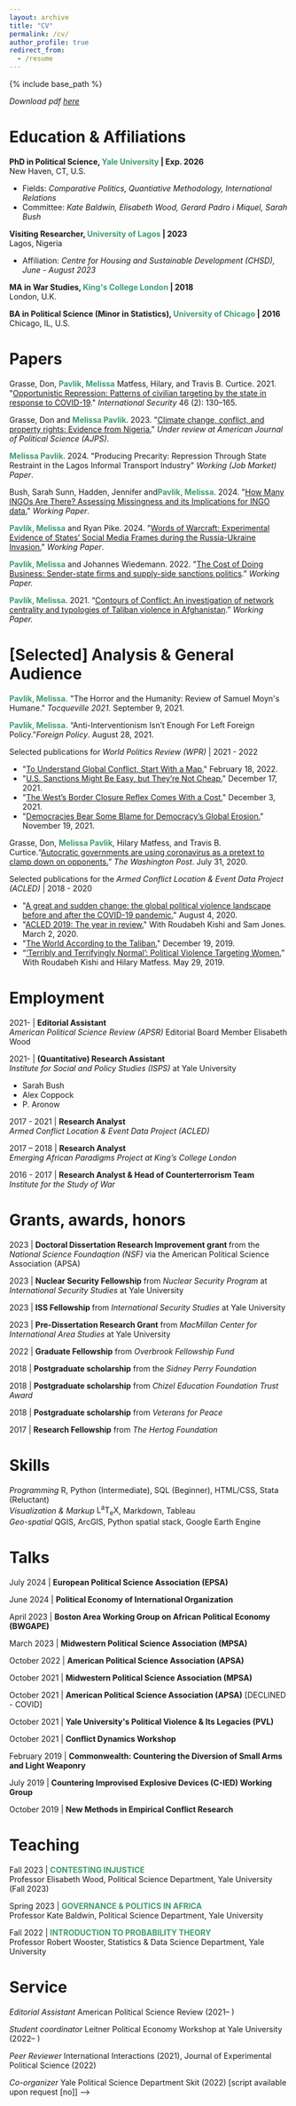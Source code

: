 ```yaml
---
layout: archive
title: "CV"
permalink: /cv/
author_profile: true
redirect_from:
  - /resume
---
```

<!-- 
{% include base_path %}

<p>If the PDF does not load, you can <a href="{{ '/files/cv.pdf' | relative_url }}">download it here</a>.</p>

<iframe src="{{ '/files/cv.pdf' | relative_url }}" width="100%" height="1000px" style="border: none;">
  This browser does not support embedded PDFs. Please <a href="{{ '/files/cv.pdf' | relative_url }}">download the PDF</a> to view it.
</iframe>
-->


{% include base_path %}

_Download pdf [here](\files\cv.pdf)_

Education & Affiliations
======

<b>PhD in Political Science, <font color="#3e9c70">Yale University</font> | Exp. 2026</b> <br>
New Haven, CT, U.S.

* Fields: _Comparative Politics, Quantiative Methodology, International Relations_
* Committee: _Kate Baldwin, Elisabeth Wood, Gerard Padro i Miquel, Sarah Bush_

<b>Visiting Researcher, <font color="#3e9c70">University of Lagos</font> | 2023</b> <br>
Lagos, Nigeria
* Affiliation: _Centre for Housing and Sustainable Development (CHSD), June - August 2023_

<b>MA in War Studies, <font color="#3e9c70">King's College London</font> | 2018</b> <br>
London, U.K.

<b>BA in Political Science (Minor in Statistics), <font color="#3e9c70">University of Chicago</font> | 2016</b> <br>
Chicago, IL, U.S.

Papers
======

Grasse, Don, <b><font color="#3e9c70">Pavlik, Melissa</font></b> Matfess, Hilary, and Travis B. Curtice. 2021. "[Opportunistic Repression: Patterns of civilian targeting by the state in response to COVID-19](http://mjpavlik.github.io/files/grasse_ea_2021.pdf)." _International Security_ 46 (2): 130–165. 

Grasse, Don and <b><font color="#3e9c70">Melissa Pavlik</font></b>. 2023. "[Climate change, conflict, and property rights: Evidence from Nigeria.](melissapavlik.com/2023_grasse-pavlik_climate-change)" _Under review at American Journal of Political Science (AJPS)_.

<b><font color="#3e9c70">Melissa Pavlik</font></b>. 2024. "Producing Precarity: Repression Through State Restraint in the Lagos Informal Transport Industry" _Working (Job Market) Paper_.

Bush, Sarah Sunn, Hadden, Jennifer and<b><font color="#3e9c70">Pavlik, Melissa</font></b>. 2024. "[How Many INGOs Are There? Assessing Missingness and its Implications for INGO data.](https://www.peio.me/wp-content/uploads/PEIO16/submission_140.pdf)" _Working Paper_.

<b><font color="#3e9c70">Pavlik, Melissa</font></b> and Ryan Pike. 2024. "[Words of Warcraft: Experimental Evidence of States’ Social Media Frames during the Russia-Ukraine Invasion.](melissapavlik.com/2023_words-warcraft)" _Working Paper_.

<b><font color="#3e9c70">Pavlik, Melissa</font></b> and Johannes Wiedemann. 2022. "[The Cost of Doing Business: Sender-state firms and supply-side sanctions politics]().” _Working Paper._

<b><font color="#3e9c70">Pavlik, Melissa</font></b>. 2021. “[Contours of Conflict: An investigation of network centrality and typologies of Taliban violence in Afghanistan]().” _Working Paper._

[Selected] Analysis & General Audience
=====

<b><font color="#3e9c70">Pavlik, Melissa.</font></b> "The Horror and the Humanity: Review of Samuel Moyn's Humane." _Tocqueville 2021._ September 9, 2021.

<b><font color="#3e9c70">Pavlik, Melissa.</font></b> “Anti-Interventionism Isn’t Enough For Left Foreign Policy.”_Foreign Policy_. August 28, 2021.

Selected publications for _World Politics Review (WPR)_ | 2021 - 2022
* "[To Understand Global Conflict, Start With a Map.](https://www.worldpoliticsreview.com/to-understand-protest-and-conflict-mapping-is-key/)" February 18, 2022.
* "[U.S. Sanctions Might Be Easy, but They’re Not Cheap.](https://www.worldpoliticsreview.com/from-ukraine-to-afghanistan-sanctions-do-more-harm-than-good/)" December 17, 2021.
* "[The West’s Border Closure Reflex Comes With a Cost.](https://www.worldpoliticsreview.com/the-human-cost-of-closing-borders-against-migrants/)" December 3, 2021.
* "[Democracies Bear Some Blame for Democracy’s Global Erosion.](https://www.worldpoliticsreview.com/democracies-bear-some-blame-for-democracy-s-global-erosion/)" November 19, 2021.
  
Grasse, Don, <b><font color="#3e9c70">Melissa Pavlik</font></b>, Hilary Matfess, and Travis B. Curtice.“[Autocratic governments are using coronavirus as a pretext to clamp down on opponents.](https://www.washingtonpost.com/politics/2020/07/31/autocratic-governments-are-using-covid-19-pretext-clamp-down-opponents/)” _The Washington Post_. July 31, 2020.

Selected publications for the _Armed Conflict Location & Event Data Project (ACLED)_ | 2018 - 2020
* "[A great and sudden change: the global political violence landscape before and after the COVID-19 pandemic.](https://acleddata.com/2020/08/04/a-great-and-sudden-change-the-global-political-violence-landscape-before-and-after-the-covid-19-pandemic/)" August 4,  2020.
* "[ACLED 2019: The year in review.](https://acleddata.com/2020/03/02/acled-2019-the-year-in-review/)" With Roudabeh Kishi and Sam Jones. March 2, 2020.
* "[The World According to the Taliban.](https://acleddata.com/2019/12/19/the-world-according-to-the-taliban-new-data-on-afghanistan/)" December 19, 2019.
* “[‘Terribly and Terrifyingly Normal’: Political Violence Targeting Women.](https://acleddata.com/2019/05/29/terribly-and-terrifyingly-normal-political-violence-targeting-women/)” With Roudabeh Kishi and Hilary Matfess. May 29, 2019.
  

Employment
=====

2021- | <b>Editorial Assistant</b> <br>
_American Political Science Review (APSR)_ Editorial Board Member Elisabeth Wood

2021- | <b>(Quantitative) Research Assistant</b> <br>
_Institute for Social and Policy Studies (ISPS)_ at Yale University
* Sarah Bush
* Alex Coppock
* P. Aronow
	
2017 - 2021 | <b>Research Analyst</b> <br>
_Armed Conflict Location & Event Data Project (ACLED)_

2017 – 2018 | <b>Research Analyst</b> <br>
_Emerging African Paradigms Project at King’s College London_

2016 - 2017 | <b>Research Analyst & Head of Counterterrorism Team</b><br>
_Institute for the Study of War_


Grants, awards, honors
======

2023 &#124; <b> Doctoral Dissertation Research Improvement grant </b> from the _National Science Foundaqtion (NSF)_ via the American Political Science Association (APSA)

2023 &#124; <b>Nuclear Security Fellowship</b> from _Nuclear Security Program_ at _International Security Studies_ at Yale University<br>

2023 &#124; <b> ISS Fellowship </b> from _International Security Studies_ at Yale University <br>

2023 &#124; <b>Pre-Dissertation Research Grant</b> from _MacMillan Center for International Area Studies_ at Yale University<br> 

2022 &#124; <b>Graduate Fellowship</b> from _Overbrook Fellowship Fund_<br>

2018 &#124; <b>Postgraduate scholarship</b> from the _Sidney Perry Foundation_<br>

2018 &#124; <b>Postgraduate scholarship</b> from _Chizel Education Foundation Trust Award_<br>

2018 &#124; <b>Postgraduate scholarship</b> from _Veterans for Peace_<br>

2017 &#124; <b>Research Fellowship</b> from _The Hertog Foundation_<br>

Skills
======
_Programming_ R, Python (Intermediate), SQL (Beginner), HTML/CSS, Stata (Reluctant) <br>
_Visualization & Markup_ <span class="latex">L<sup>a</sup>T<sub>e</sub>X</span>, Markdown, Tableau <br>
_Geo-spatial_ QGIS, ArcGIS, Python spatial stack, Google Earth Engine

Talks
======
July 2024 | <b>European Political Science Association (EPSA)</b><br>

June 2024 | <b>Political Economy of International Organization</b><br>

April 2023 | <b>Boston Area Working Group on African Political Economy (BWGAPE)</b><br>

March 2023 | <b>Midwestern Political Science Association (MPSA)</b><br>

October 2022 | <b>American Political Science Association (APSA)</b><br>

October 2021 | <b>Midwestern Political Science Association (MPSA)</b><br>

October 2021 | <b>American Political Science Association (APSA)</b> [DECLINED - COVID]<br>

October 2021 | <b>Yale University's Political Violence & Its Legacies (PVL)</b><br>

October 2021 | <b>Conflict Dynamics Workshop</b><br>

February 2019 | <b>Commonwealth: Countering the Diversion of Small Arms and Light Weaponry</b><br>

July 2019 | <b>Countering Improvised Explosive Devices (C-IED) Working Group</b><br>

October 2019 | <b>New Methods in Empirical Conflict Research</b><br>
  
Teaching
======

Fall 2023 | <font color="#3e9c70"><b>CONTESTING INJUSTICE</b></font> <br>
Professor Elisabeth Wood, Political Science Department, Yale University (Fall 2023)

Spring 2023 | <font color="#3e9c70"><b>GOVERNANCE & POLITICS IN AFRICA</b></font> <br>
Professor Kate Baldwin, Political Science Department, Yale University

Fall 2022 | <font color="#3e9c70"><b>INTRODUCTION TO PROBABILITY THEORY</b></font> <br>
Professor Robert Wooster, Statistics & Data Science Department, Yale University 

Service
======
_Editorial Assistant_ American Political Science Review (2021– )

_Student coordinator_ Leitner Political Economy Workshop at Yale University (2022– )

_Peer Reviewer_ International Interactions (2021), Journal of Experimental Political Science (2022)

_Co-organizer_ Yale Political Science Department Skit (2022) [script available upon request [no]] -->
